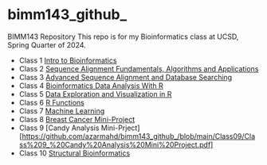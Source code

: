 # bimm143_github_
BIMM143 Repository
This repo is for my Bioinformatics class at UCSD, Spring Quarter of 2024. 

- Class 1 [Intro to Bioinformatics](https://github.com/azarmahd/bimm143_github_/blob/main/Class01/lab1.pdf)
- Class 2 [Sequence Alignment Fundamentals, Algorithms and Applications](https://github.com/azarmahd/bimm143_github_/blob/main/Class02/lab2.pdf)
- Class 3 [Advanced Sequence Alignment and Database Searching](https://github.com/azarmahd/bimm143_github_/blob/main/Class03/lab3.pdf)
- Class 4 [Bioinformatics Data Analysis With R](https://github.com/azarmahd/bimm143_github_/blob/main/Class04/Class04RBasics.pdf)
- Class 5 [Data Exploration and Visualization in R](https://github.com/azarmahd/bimm143_github_/blob/main/Class05/Class05.pdf)
- Class 6 [R Functions](https://github.com/azarmahd/bimm143_github_/blob/main/Class06/Class06.pdf)
- Class 7 [Machine Learning](https://github.com/azarmahd/bimm143_github_/blob/main/Class07/Class07.pdf)
- Class 8 [Breast Cancer Mini-Project](https://github.com/azarmahd/bimm143_github_/blob/main/Class08/Class08.pdf)
- Class 9 [Candy Analysis Mini-Prject][https://github.com/azarmahd/bimm143_github_/blob/main/Class09/Class%209_%20Candy%20Analysis%20Mini%20Project.pdf]
- Class 10 [Structural Bioinformatics](https://github.com/azarmahd/bimm143_github_/blob/main/Class10/Class10.pdf)


